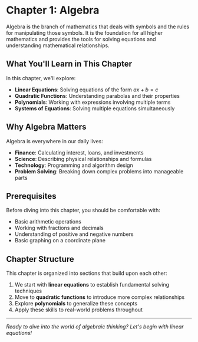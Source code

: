 # Chapter 1: Algebra

Algebra is the branch of mathematics that deals with symbols and the rules for manipulating those symbols. It is the foundation for all higher mathematics and provides the tools for solving equations and understanding mathematical relationships.

## What You'll Learn in This Chapter

In this chapter, we'll explore:

- **Linear Equations**: Solving equations of the form $ax + b = c$
- **Quadratic Functions**: Understanding parabolas and their properties
- **Polynomials**: Working with expressions involving multiple terms
- **Systems of Equations**: Solving multiple equations simultaneously

## Why Algebra Matters

Algebra is everywhere in our daily lives:
- **Finance**: Calculating interest, loans, and investments
- **Science**: Describing physical relationships and formulas
- **Technology**: Programming and algorithm design
- **Problem Solving**: Breaking down complex problems into manageable parts

## Prerequisites

Before diving into this chapter, you should be comfortable with:
- Basic arithmetic operations
- Working with fractions and decimals
- Understanding of positive and negative numbers
- Basic graphing on a coordinate plane

## Chapter Structure

This chapter is organized into sections that build upon each other:

1. We start with **linear equations** to establish fundamental solving techniques
2. Move to **quadratic functions** to introduce more complex relationships
3. Explore **polynomials** to generalize these concepts
4. Apply these skills to real-world problems throughout

---

*Ready to dive into the world of algebraic thinking? Let's begin with linear equations!*
